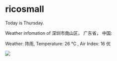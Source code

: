 # ricosmall

Today is Thursday.

Weather infomation of 深圳市南山区， 广东省， 中国: 

Weather: 阵雨, Temperature: 26 ℃ , Air Index: 16 优

<img src="https://github-readme-stats.vercel.app/api?username=ricosmall&show_icons=true" />
